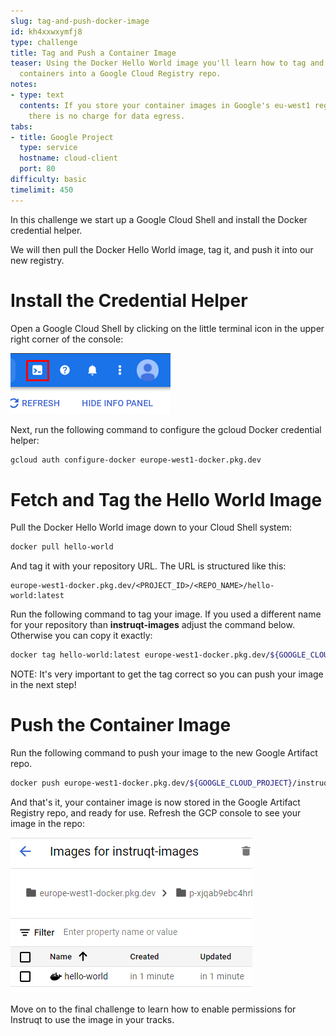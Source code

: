```yaml
---
slug: tag-and-push-docker-image
id: kh4xxwxymfj8
type: challenge
title: Tag and Push a Container Image
teaser: Using the Docker Hello World image you'll learn how to tag and push your own
  containers into a Google Cloud Registry repo.
notes:
- type: text
  contents: If you store your container images in Google's eu-west1 region (Belgium)
    there is no charge for data egress.
tabs:
- title: Google Project
  type: service
  hostname: cloud-client
  port: 80
difficulty: basic
timelimit: 450
---
```

In this challenge we start up a Google Cloud Shell and install the Docker credential helper.

We will then pull the Docker Hello World image, tag it, and push it into our new registry.

Install the Credential Helper
====================================
Open a Google Cloud Shell by clicking on the little terminal icon in the upper right corner of the console:

![Cloud Shell Icon](../assets/cloud_shell_icon.png)

Next, run the following command to configure the gcloud Docker credential helper:

```bash
gcloud auth configure-docker europe-west1-docker.pkg.dev
```

Fetch and Tag the Hello World Image
===================================

Pull the Docker Hello World image down to your Cloud Shell system:

```bash
docker pull hello-world
```

And tag it with your repository URL. The URL is structured like this:

```
europe-west1-docker.pkg.dev/<PROJECT_ID>/<REPO_NAME>/hello-world:latest
```

Run the following command to tag your image. If you used a different name for your repository than **instruqt-images** adjust the command below. Otherwise you can copy it exactly:

```bash
docker tag hello-world:latest europe-west1-docker.pkg.dev/${GOOGLE_CLOUD_PROJECT}/instruqt-images/hello-world:latest
```

NOTE: It's very important to get the tag correct so you can push your image in the next step!

Push the Container Image
========================

Run the following command to push your image to the new Google Artifact repo.

```bash
docker push europe-west1-docker.pkg.dev/${GOOGLE_CLOUD_PROJECT}/instruqt-images/hello-world:latest
```

And that's it, your container image is now stored in the Google Artifact Registry repo, and ready for use. Refresh the GCP console to see your image in the repo:

![Hello World Image](../assets/hello-world-image.png)

Move on to the final challenge to learn how to enable permissions for Instruqt to use the image in your tracks.